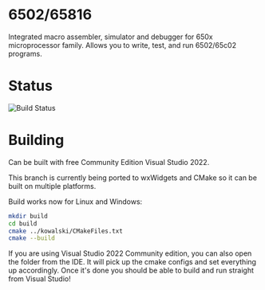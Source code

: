 # 6502/65816

Integrated macro assembler, simulator and debugger for 650x microprocessor family. Allows you to write, test, and run 6502/65c02 programs.

# Status
![Build Status](https://github.com/kelmar/kowalski/actions/workflows/cmake-multi-platform.yml/badge.svg?branch=wx_port)

# Building

Can be built with free Community Edition Visual Studio 2022.

This branch is currently being ported to wxWidgets and CMake so it can be built on multiple platforms.

Build works now for Linux and Windows:
```bash
mkdir build
cd build
cmake ../kowalski/CMakeFiles.txt
cmake --build
```

If you are using Visual Studio 2022 Community edition, you can also open the folder from the IDE.
It will pick up the cmake configs and set everything up accordingly.  Once it's done you should
be able to build and run straight from Visual Studio!
